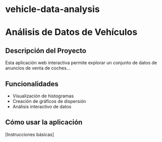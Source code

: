 # vehicle-data-analysis
# Análisis de Datos de Vehículos

## Descripción del Proyecto
Esta aplicación web interactiva permite explorar un conjunto de datos de anuncios de venta de coches...

## Funcionalidades
- Visualización de histogramas
- Creación de gráficos de dispersión
- Análisis interactivo de datos

## Cómo usar la aplicación
[Instrucciones básicas]
